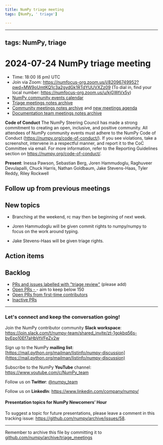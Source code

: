 ```yaml
---
title: NumPy triage meeting
tags: [NumPy, ' triage']

---
```


---
tags: NumPy, triage
---

# 2024-07-24 NumPy triage meeting


- Time: 18:00 (6 pm) UTC
- Join via Zoom: https://numfocus-org.zoom.us/j/82096749952?pwd=MW9oUmtKQ1c3a2gydGk1RTdYUUVXZz09 (To dial in, find your local number: https://numfocus-org.zoom.us/u/kjGWtVx5y)
- [NumPy community events calendar](https://scientific-python.org/calendars)
- [Triage meetings notes archive](https://github.com/numpy/archive/tree/master/triage_meetings)
- [Community meetings notes archive](https://github.com/numpy/archive/tree/main/community_meetings) and [new meetings agenda](https://hackmd.io/76o-IxCjQX2mOXO_wwkcpg)
- [Documentation team meetings notes archive](https://github.com/numpy/archive/tree/main/docs_team_meetings)


**Code of Conduct**
The NumPy Steering Council has made a strong commitment to creating an open, inclusive, and positive community. 
All attendees of NumPy community events must adhere to the NumPy Code of Conduct (https://numpy.org/code-of-conduct/). 
If you see violations, take a screenshot, intervene in a respectful manner, and report it to the CoC Committee via email. For more information, refer to the Reporting Guidelines section on https://numpy.org/code-of-conduct/.

**Present**: Inessa Pawson, Sebastian Berg, Joren Hammudoglu, Raghuveer Devulapalli, Chuck Harris, Nathan Goldbaum, Jake Stevens-Haas, Tyler Reddy, Riley Rockwell
 
 
## Follow up from previous meetings 


## New topics

- Branching at the weekend, rc may then be beginning of next week.

- Joren Hammudoglu will be given commit rights to numpy/numpy to focus on the work around typing.

- Jake Stevens-Haas will be given triage rights.



## Action items




## Backlog

* [PRs and issues labelled with "triage review"](https://github.com/numpy/numpy/labels/triage%20review) (please add)
* [Open PRs - ](https://github.com/numpy/numpy/pulls)- aim to keep below 150
* [Open PRs from first-time contributors](https://github.com/orgs/numpy/projects/5) 
* [Inactive PRs](https://github.com/orgs/numpy/projects/6)



---

### Let's connect and keep the conversation going!
Join the NumPy contributor community **Slack workspace**: https://join.slack.com/t/numpy-team/shared_invite/zt-1gokbq56s-bvEpo10Ef7aHbVtVFeZv2w

Sign up to the NumPy **mailing list**: [https://mail.python.org/mailman/listinfo/numpy-discussion](https://mail.python.org/mailman/listinfo/numpy-discussion)

Subscribe to the NumPy **YouTube** channel: https://www.youtube.com/c/NumPy_team

Follow us on **Twitter**: [@numpy_team](https://twitter.com/numpy_team)

Follow us on **LinkedIn**: https://www.linkedin.com/company/numpy/

#### Presentation topics for NumPy Newcomers’ Hour 
To suggest a topic for future presentations, please leave a comment in this tracking issue: https://github.com/numpy/archive/issues/58.

---

Remember to archive this file by committing it to [github.com/numpy/archive/triage_meetings](https://github.com/numpy/archive/tree/main/triage_meetings)